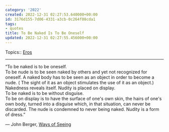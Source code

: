 ```yaml
---
category: '2022'
created: 2022-12-31 02:27:53.640000+00:00
id: 3176d155-7d06-4331-a3cb-0c264f08cda1
tags:
- quotes
title: To Be Naked Is To Be Oneself
updated: 2022-12-31 02:27:55.456000+00:00
---
```

   
Topics:: [Eros](../../topics/Eros.md)   
   
   
---   
   
   
“To be naked is to be oneself.     
To be nude is to be seen naked by others and yet not recognized for oneself. A naked body has to be seen as an object in order to become a nude. ( The sight of it as an object stimulates the use of it as an object.) Nakedness reveals itself. Nudity is placed on display.     
To be naked is to be without disguise.     
To be on display is to have the surface of one's own skin, the hairs of one's own body, turned into a disguise which, in that situation, can never be discarded. The nude is condemned to never being naked. Nudity is a form of dress.”   
   
― John Berger, [Ways of Seeing ](/not_created.md)